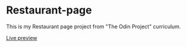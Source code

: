 # Restaurant-page

This is my Restaurant page project from "The Odin Project" curriculum.

[Live preview](https://areebaishtiaq.github.io/Restaurant-page)
